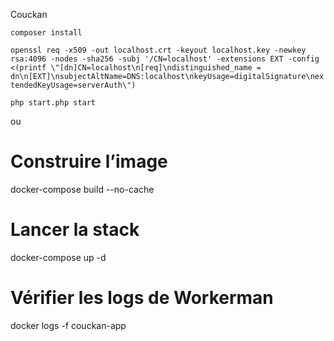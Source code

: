 Couckan

```composer install ```

```openssl req -x509 -out localhost.crt -keyout localhost.key -newkey rsa:4096 -nodes -sha256 -subj '/CN=localhost' -extensions EXT -config <(printf \"[dn]CN=localhost\n[req]\ndistinguished_name = dn\n[EXT]\nsubjectAltName=DNS:localhost\nkeyUsage=digitalSignature\nextendedKeyUsage=serverAuth\") ```

```php start.php start  ```



ou


# Construire l’image
docker-compose build --no-cache
# Lancer la stack
docker-compose up -d
# Vérifier les logs de Workerman
docker logs -f couckan-app
